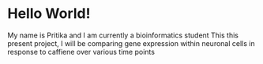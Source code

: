 # Hello World!
My name is Pritika and I am currently a bioinformatics student
This this present project, I will be comparing gene expression within neuronal cells in response to caffiene over various time points
